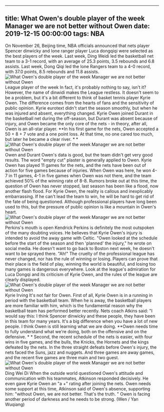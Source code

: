 
---
title: What Owen's double player of the week Manager we are not better without Owen
date: 2019-12-15 00:00:00
tags:  NBA
---
On November 26, Beijing time, NBA officials announced that nets player Spencer dinwicky and lone ranger player Luca dongqiqi were selected as the best players of the week. Last week, Ding Weidi led the basketball net team to a 3-1 record, with an average of 25.3 points, 3.5 rebounds and 6.8 assists. Last week, Dong Qiqi led the lone Rangers team to a 4-0 record, with 37.0 points, 8.5 rebounds and 11.8 assists.
![What Owen's double player of the week Manager we are not better without Owen](8851b726cdc846e1bda32777a21d502d.jpg)
League player of the week
In fact, it's probably nothing to say, isn't it? However, the name of dinwidi makes the League restless. It doesn't seem to be a problem, but it's a bit different to think of basket tennis player Kyrie Owen. The difference comes from the hearts of fans and the sensitivity of public opinion. Kyrie eurotext didn't start the season smoothly, but when he was injured and absent, everything changed.
Kyrie Owen joined Durant in the basketball net during the off-season, but Durant was absent because of injury, and Owen became the only core of the nets - in theory, after all, Owen is an all-star player. **In his first game for the nets, Owen accepted a 50 + 8 + 7 vote and a one point loss. At that time, no one cared too much, but later he became a clear river. * *
![What Owen's double player of the week Manager we are not better without Owen](7d49843ab3bc4f469ef73ac9d7eaa10b.jpg)
Owen and Durant
Owen's data is good, but the team didn't get very good results. The word "empty cut" plaster is generally applied to Owen. Kyrie Owen has played 11 games for the nets, and the nets have been out of action for five games because of injuries. When Owen was here, he won 4-7 in 11 games, 4-1 in five games when Owen was not there, and the team achieved 50% of the winning rate of 8-8.
Rumors broke out at this time, the question of Owen has never stopped, last season has been like a flood, now another flash flood. For Kyrie Owen, the reality is callous and inexplicably embarrassing. If he can't lead the team to win, he will be hard to get rid of the fate of being questioned. Although professional players have long been used to this, but the pressure of public opinion is like a mountain in Owen's heart.
![What Owen's double player of the week Manager we are not better without Owen](575b23d4949348f78acef2c783be6188.jpg)
Perkins's mouth is open
Kendrick Perkins is definitely the most outspoken of the many doubting voices. He believes that Kyrie Owen's injury is intended to avoid the away game with Celtic. "Owen looked at the schedule before the start of the season and then 'planned' the injury," he wrote on social media. He doesn't want to go back to Boston next week, he doesn't want to be sprayed there. "Ah!"
The cruelty of the professional league has never changed, nor has the rule of winning or losing. Players can prove that their place is the field of play, winning the world is beautiful, and losing too many games is dangerous everywhere. Look at the league's admiration for Luca Dongqi and its criticism of Kyrie Owen, and the rules of the league are clearly displayed.
![What Owen's double player of the week Manager we are not better without Owen](a9315d8caad34eab8d2f47a7902bc930.jpg)
Kyrie Irving 
It's not fair for Owen.
First of all, Kyrie Owen is in a running in period with the basketball team. When he is away, the basketball players are more familiar with him, which is the fundamental reason why the basketball team has performed better recently. Nets coach Atkins said: "I would say this: I think Spencer dinwicky and these people, they have been in this team for many years. It's a big difference when you have a lot of new people. I think Owen is still learning what we are doing. **Owen needs time to fully understand what we're doing, both on the offensive and on the defensive. * *
Second, the recent schedule of the nets is easier, with four wins in five games, and the bulls, the Knicks, the Hornets and the kings defeated by the nets. In the three straight defeats before Owen's injury, the nets faced the Suns, jazz and nuggets. And three games are away games, and the recent five games are three main and two guest.
![What Owen's double player of the week Manager we are not better without Owen](428c20ecee144b9b975cc1c1c86b7ae5.jpg)
Ding Wei Di
When the outside world questioned Owen's attitude and communication with his teammates, Atkinson responded decisively. He even gave Kyrie Owen an "a +" rating after joining the nets. Owen needs some support at this time, Atkinson said of Owen's absence, supporting him: "without Owen, we are not better. That's the truth. "
Owen is facing another period of darkness and he needs to be strong.
(Wen / Yan Wuqiang)